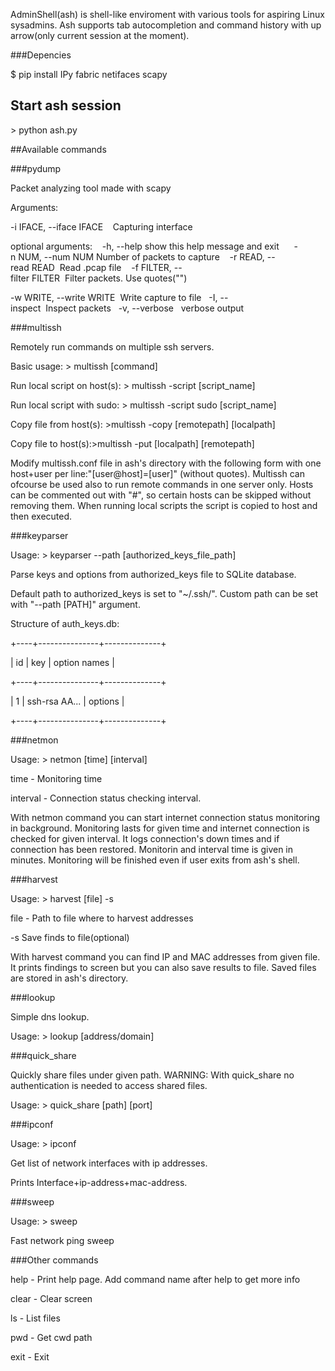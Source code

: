 AdminShell(ash) is shell-like enviroment with various tools for aspiring Linux sysadmins. Ash supports tab autocompletion and command history with up arrow(only current session at the moment).

###Depencies

$ pip install IPy fabric netifaces scapy

## Start ash session

&gt; python ash.py

##Available commands

###pydump

Packet analyzing tool made with scapy

Arguments:

-i IFACE, --iface IFACE    Capturing interface

optional arguments:
  
-h, --help     show this help message and exit
    
-n NUM, --num NUM    Number of packets to capture
  
-r READ, --read READ  Read .pcap file
  
-f FILTER, --filter FILTER  Filter packets. Use quotes("")

-w WRITE, --write WRITE  Write capture to file
 
-I, --inspect  Inspect packets
 
-v, --verbose   verbose output

###multissh

Remotely run commands on multiple ssh servers.

Basic usage: &gt; multissh [command]

Run local script on host(s): &gt; multissh -script [script_name]

Run local script with sudo: &gt; multissh -script sudo [script_name]

Copy file from host(s): &gt;multissh -copy [remotepath] [localpath]

Copy file to host(s):&gt;multissh -put [localpath] [remotepath]

Modify multissh.conf file in ash's directory with the following form with one host+user per line:"[user@host]=[user]" (without quotes).
Multissh can ofcourse be used also to run remote commands in one server only. Hosts can be commented out with "#", so certain hosts can be skipped without removing them. When running local scripts the script is copied to host and then executed.

###keyparser

Usage: &gt; keyparser --path [authorized_keys_file_path]

Parse keys and options from authorized_keys file to SQLite database.

Default path to authorized_keys is set to "~/.ssh/". Custom path can be set with "--path [PATH]" argument.

Structure of auth_keys.db:

+----+---------------+--------------+

| id |      key      | option names |

+----+---------------+--------------+

|  1 | ssh-rsa AA... | options      |

+----+---------------+--------------+

###netmon

Usage: &gt; netmon [time]  [interval]

time - Monitoring time

interval - Connection status checking interval.

With netmon command you can start internet connection status monitoring in background. Monitoring lasts for given time and internet connection is checked for given interval. It logs connection's down times and if connection has been restored. Monitorin and interval time is given in minutes. Monitoring will be finished even if user exits from ash's shell.

###harvest

Usage: &gt; harvest  [file] -s

file - Path to file where to harvest addresses

-s  Save finds to file(optional)

With harvest command you can find IP and MAC addresses from given file. It prints findings to screen but you can also save results to file. Saved files are stored in ash's directory.

###lookup

Simple dns lookup.

Usage: &gt; lookup [address/domain]

###quick_share

Quickly share files under given path. WARNING: With quick_share no authentication is needed to access shared files.

Usage: &gt; quick_share [path] [port]

###ipconf

Usage: &gt; ipconf

Get list of network interfaces with ip addresses.

Prints Interface+ip-address+mac-address.

###sweep

Usage: &gt; sweep

Fast network ping sweep 


###Other commands

help - Print help page. Add command name after help to get more info

clear - Clear screen

ls - List files

pwd - Get cwd path

exit - Exit

